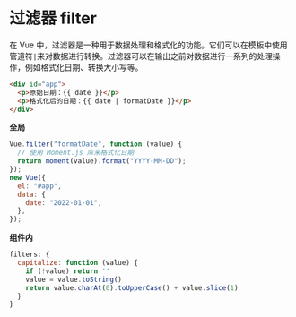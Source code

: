 # 过滤器 filter

在 Vue 中，过滤器是一种用于数据处理和格式化的功能。它们可以在模板中使用管道符`|`来对数据进行转换。过滤器可以在输出之前对数据进行一系列的处理操作，例如格式化日期、转换大小写等。

```html
<div id="app">
  <p>原始日期：{{ date }}</p>
  <p>格式化后的日期：{{ date | formatDate }}</p>
</div>
```

**全局**

```js
Vue.filter("formatDate", function (value) {
  // 使用 Moment.js 库来格式化日期
  return moment(value).format("YYYY-MM-DD");
});
new Vue({
  el: "#app",
  data: {
    date: "2022-01-01",
  },
});
```

**组件内**

```js
filters: {
  capitalize: function (value) {
    if (!value) return ''
    value = value.toString()
    return value.charAt(0).toUpperCase() + value.slice(1)
  }
}
```
